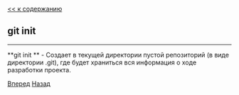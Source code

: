 [<< к содержанию](./readme.md)

## git init
---
**git init ** - Создает в текущей директории пустой репозиторий (в виде директории .git), где будет храниться вся информация о ходе разработки проекта.



[Вперед](./add.md)   [Назад](./help.md)